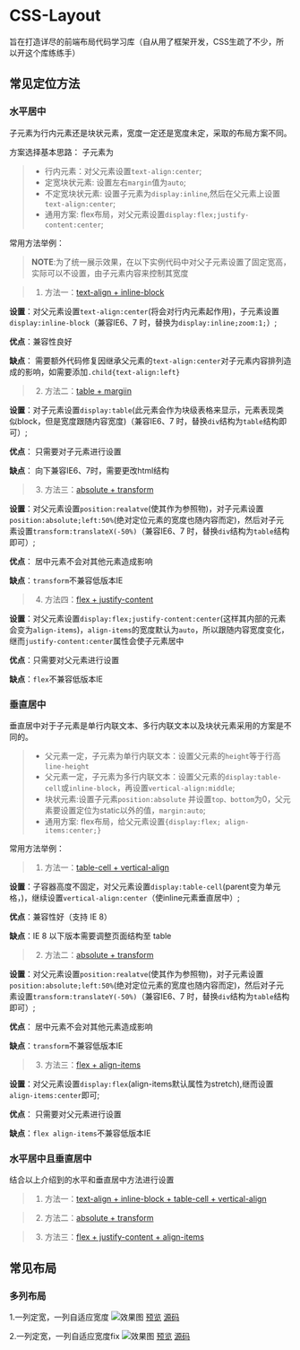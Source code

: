# CSS-Layout
旨在打造详尽的前端布局代码学习库（自从用了框架开发，CSS生疏了不少，所以开这个库练练手）

## 常见定位方法
### 水平居中

子元素为行内元素还是块状元素，宽度一定还是宽度未定，采取的布局方案不同。

方案选择基本思路：
子元素为

> * 行内元素：对父元素设置`text-align:center`;
> * 定宽块状元素: 设置左右`margin`值为`auto`;
> * 不定宽块状元素: 设置子元素为`display:inline`,然后在父元素上设置`text-align:center`;
> * 通用方案: flex布局，对父元素设置`display:flex;justify-content:center`;

常用方法举例：
> **NOTE**:为了统一展示效果，在以下实例代码中对父子元素设置了固定宽高，实际可以不设置，由子元素内容来控制其宽度

>1. 方法一：[text-align + inline-block](https://hellowor1d.github.io/cssLayout/app/居中布局/居中布局-水平居中（text-align%20%2B%20inline-block）.html)

**设置**：对父元素设置`text-align:center`(将会对行内元素起作用)，子元素设置`display:inline-block`（兼容IE6、7 时，替换为`display:inline;zoom:1;`）;

**优点**：兼容性良好

**缺点**： 需要额外代码修复因继承父元素的`text-align:center`对子元素内容排列造成的影响，如需要添加`.child{text-align:left}`


>2. 方法二：[table + margiin](https://hellowor1d.github.io/cssLayout/app/居中布局/居中布局-水平居中（table%20%2B%20margin）.html)

**设置**：对子元素设置`display:table`(此元素会作为块级表格来显示，元素表现类似block，但是宽度跟随内容宽度)（兼容IE6、7 时，替换`div`结构为`table`结构即可）;

**优点**： 只需要对子元素进行设置

**缺点**： 向下兼容IE6、7时，需要更改html结构

>3. 方法三：[absolute + transform](https://hellowor1d.github.io/cssLayout/app/居中布局/居中布局-水平居中（absolute%20%2B%20transform）.html)

**设置**：对父元素设置`position:realatve`(使其作为参照物)，对子元素设置`position:absolute;left:50%`(绝对定位元素的宽度也随内容而定)，然后对子元素设置`transform:translateX(-50%)`（兼容IE6、7 时，替换`div`结构为`table`结构即可）;

**优点**： 居中元素不会对其他元素造成影响

**缺点**：`transform`不兼容低版本IE

>4. 方法四：[flex + justify-content](https://hellowor1d.github.io/cssLayout/app/居中布局/居中布局-水平居中（flex%20%2B%20justify-content）.html)

**设置**：对父元素设置`display:flex;justify-content:center`(这样其内部的元素会变为`align-items`)，`align-items`的宽度默认为`auto`，所以跟随内容宽度变化，继而`justify-content:center`属性会使子元素居中

**优点**：只需要对父元素进行设置

**缺点**：`flex`不兼容低版本IE


### 垂直居中

垂直居中对于子元素是单行内联文本、多行内联文本以及块状元素采用的方案是不同的。

> * 父元素一定，子元素为单行内联文本：设置父元素的`height`等于行高`line-height`
> * 父元素一定，子元素为多行内联文本：设置父元素的`display:table-cell`或`inline-block`，再设置`vertical-align:middle`;
> * 块状元素:设置子元素`position:absolute` 并设置`top、bottom`为0，父元素要设置定位为static以外的值，`margin:auto`;
> * 通用方案: flex布局，给父元素设置`{display:flex; align-items:center;}`

常用方法举例：

>1. 方法一：[table-cell + vertical-align](https://hellowor1d.github.io/cssLayout/app/居中布局/居中布局-垂直居中（table-cell%20%2B%20vertical-align）.html)

**设置**：子容器高度不固定，对父元素设置`display:table-cell`(parent变为单元格，)，继续设置`vertical-align:center`（使inline元素垂直居中）;

**优点**：兼容性好（支持 IE 8）


**缺点**：IE 8 以下版本需要调整页面结构至 table

>2. 方法二：[absolute + transform](https://hellowor1d.github.io/cssLayout/app/居中布局/居中布局-垂直居中（absolute%20%2B%20transform）.html)

**设置**：对父元素设置`position:realatve`(使其作为参照物)，对子元素设置`position:absolute;left:50%`(绝对定位元素的宽度也随内容而定)，然后对子元素设置`transform:translateY(-50%)`（兼容IE6、7 时，替换`div`结构为`table`结构即可）;

**优点**： 居中元素不会对其他元素造成影响

**缺点**：`transform`不兼容低版本IE

>3. 方法三：[flex + align-items](https://hellowor1d.github.io/cssLayout/app/居中布局/居中布局-垂直居中（flex%20%2B%20align-items）.html)

**设置**：对父元素设置`display:flex`(align-items默认属性为stretch),继而设置`align-items:center`即可;

**优点**： 只需要对父元素进行设置

**缺点**：`flex align-items`不兼容低版本IE



### 水平居中且垂直居中

结合以上介绍到的水平和垂直居中方法进行设置

>1. 方法一：[text-align + inline-block + table-cell + vertical-align](https://hellowor1d.github.io/cssLayout/app/居中布局/居中布局-完全居中（text-align%20%2B%20inline-block%20%2B%20table-cell%20%2B%20vertical-align）.html)

>2. 方法二：[absolute + transform](https://hellowor1d.github.io/cssLayout/app/居中布局/居中布局-完全居中（absolute%20%2B%20transform）.html)

>3. 方法三：[flex + justify-content + align-items](https://hellowor1d.github.io/cssLayout/app/居中布局/居中布局-完全居中（flex%20%2B%20justify-content%20%2B%20align-items）.html)

## 常见布局

### 多列布局
1.一列定宽，一列自适应宽度
![效果图](http://7xo9xp.com1.z0.glb.clouddn.com/CSSLayout/float+margin-csslayout.jpg)
[预览](https://hellowor1d.github.io/cssLayout/app/多列布局/一列定宽一列自适应(%20float%20%2B%20margin%20).html)    [源码]()

2.一列定宽，一列自适应宽度fix
![效果图](http://7xo9xp.com1.z0.glb.clouddn.com/CSSLayout/float+margin-csslayout.jpg)
[预览](https://hellowor1d.github.io/cssLayout/app/多列布局/一列定宽一列自适应(%20float%20%2B%20margin%20).html)    [源码]()
